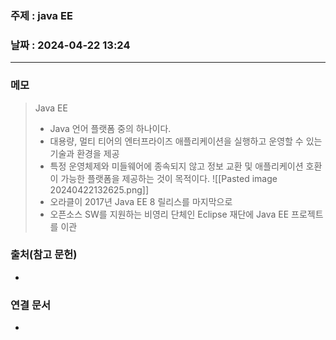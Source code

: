 ### 주제 : java EE

### 날짜 : 2024-04-22 13:24
----
### 메모
> Java EE
> 	- Java 언어 플랫폼 중의 하나이다.
> 	- 대용량, 멀티 티어의 엔터프라이즈 애플리케이션을 실행하고 운영할 수 있는 기술과 환경을 제공
> 	- 특정 운영체제와 미들웨어에 종속되지 않고 정보 교환 및 애플리케이션 호환이 가능한 플랫폼을 제공하는 것이 목적이다.
> 	![[Pasted image 20240422132625.png]]
> 	- 오라클이 2017년 Java EE 8 릴리스를 마지막으로
> 	- 오픈소스 SW를 지원하는 비영리 단체인 Eclipse 재단에 Java EE 프로젝트를 이관

### 출처(참고 문헌)
-

### 연결 문서
-
